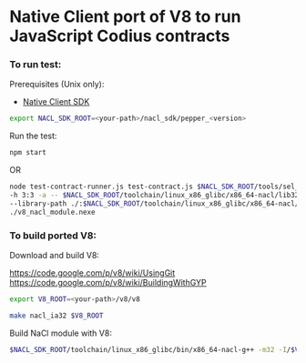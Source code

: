 Native Client port of V8 to run JavaScript Codius contracts
===

### To run test:

Prerequisites (Unix only):
+ [Native Client SDK](https://developer.chrome.com/native-client/sdk/download)

```sh
export NACL_SDK_ROOT=<your-path>/nacl_sdk/pepper_<version>
```

Run the test:

```sh
npm start
```

OR

```sh
node test-contract-runner.js test-contract.js $NACL_SDK_ROOT/tools/sel_ldr_x86_32 \
-h 3:3 -a -- $NACL_SDK_ROOT/toolchain/linux_x86_glibc/x86_64-nacl/lib32/runnable-ld.so \
--library-path ./:$NACL_SDK_ROOT/toolchain/linux_x86_glibc/x86_64-nacl/lib32 \
./v8_nacl_module.nexe 
```

### To build ported V8:

Download and build V8:

https://code.google.com/p/v8/wiki/UsingGit
https://code.google.com/p/v8/wiki/BuildingWithGYP

```sh
export V8_ROOT=<your-path>/v8/v8

make nacl_ia32 $V8_ROOT
```

Build NaCl module with V8:

```sh
$NACL_SDK_ROOT/toolchain/linux_x86_glibc/bin/x86_64-nacl-g++ -m32 -I/$V8_ROOT/include v8_nacl_module.c -o v8_nacl_module.nexe -L/$V8_ROOT/out/nacl_ia32.release/lib.target -lv8
```
